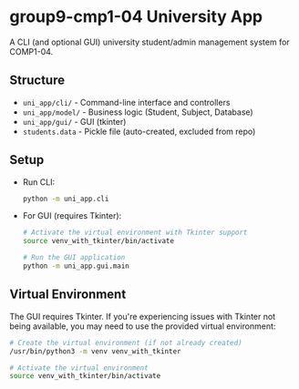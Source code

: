 # group9-cmp1-04 University App

A CLI (and optional GUI) university student/admin management system for COMP1-04.

## Structure

- `uni_app/cli/` - Command-line interface and controllers
- `uni_app/model/` - Business logic (Student, Subject, Database)
- `uni_app/gui/` - GUI (tkinter)
- `students.data` - Pickle file (auto-created, excluded from repo)

## Setup

- Run CLI:
  ```sh
  python -m uni_app.cli
  ```

- For GUI (requires Tkinter):
  ```sh
  # Activate the virtual environment with Tkinter support
  source venv_with_tkinter/bin/activate
  
  # Run the GUI application
  python -m uni_app.gui.main
  ```

## Virtual Environment
The GUI requires Tkinter. If you're experiencing issues with Tkinter not being available, you may need to use the provided virtual environment:

```sh
# Create the virtual environment (if not already created)
/usr/bin/python3 -m venv venv_with_tkinter

# Activate the virtual environment
source venv_with_tkinter/bin/activate
```


